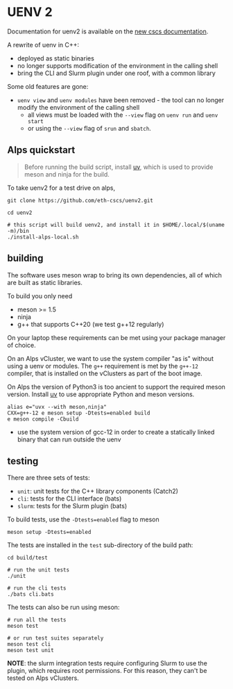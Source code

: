 # UENV 2

Documentation for uenv2 is available on the [new cscs documentation](https://eth-cscs.github.io/cscs-docs/software/uenv/).

A rewrite of uenv in C++:
* deployed as static binaries
* no longer supports modification of the environment in the calling shell
* bring the CLI and Slurm plugin under one roof, with a common library

Some old features are gone:
* `uenv view` and `uenv modules` have been removed - the tool can no longer modify the environment of the calling shell
    * all views must be loaded with the `--view` flag on `uenv run` and `uenv start`
    * or using the `--view` flag of `srun` and `sbatch`.

## Alps quickstart

> Before running the build script, install [uv](https://docs.astral.sh/uv/getting-started/installation/), which is used to provide meson and ninja for the build.

To take uenv2 for a test drive on alps,

```
git clone https://github.com/eth-cscs/uenv2.git

cd uenv2

# this script will build uenv2, and install it in $HOME/.local/$(uname -m)/bin
./install-alps-local.sh
```

## building

The software uses meson wrap to bring its own dependencies, all of which are built as static libraries.

To build you only need
* meson >= 1.5
* ninja
* g++ that supports C++20 (we test g++12 regularly)

On your laptop these requirements can be met using your package manager of choice.

On an Alps vCluster, we want to use the system compiler "as is" without using a uenv or modules. The `g++` requirement is met by the `g++-12` compiler, that is installed on the vClusters as part of the boot image.

On Alps the version of Python3 is too ancient to support the required meson version.
Install [uv](https://docs.astral.sh/uv/getting-started/installation/) to use appropriate Python and meson versions.

```
alias e="uvx --with meson,ninja"
CXX=g++-12 e meson setup -Dtests=enabled build
e meson compile -Cbuild
```

* use the system version of gcc-12 in order to create a statically linked binary that can run outside the uenv

## testing

There are three sets of tests:

* `unit`: unit tests for the C++ library components (Catch2)
* `cli`: tests for the CLI interface (bats)
* `slurm`: tests for the Slurm plugin (bats)

To build tests, use the `-Dtests=enabled` flag to meson

```
meson setup -Dtests=enabled
```

The tests are installed in the `test` sub-directory of the build path:
```
cd build/test

# run the unit tests
./unit

# run the cli tests
./bats cli.bats
```

The tests can also be run using meson:
```
# run all the tests
meson test

# or run test suites separately
meson test cli
meson test unit
```

**NOTE**: the slurm integration tests require configuring Slurm to use the plugin, which requires root permissions.
For this reason, they can't be tested on Alps vClusters.

